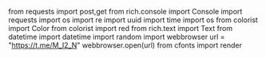 from requests import post,get
from rich.console import Console
import requests
import os
import re
import uuid
import time
import os
from colorist import Color
from colorist import red
from rich.text import Text
from datetime import datetime
import random
import webbrowser
url = "https://t.me/M_I2_N"
webbrowser.open(url)
from cfonts import render
